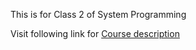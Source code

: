 This is for Class 2 of System Programming

Visit following link for [Course description](http://resourceful.github.io/classes/2016-09-21-week3-class3-file/)